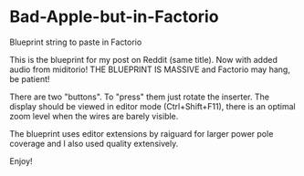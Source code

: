 # Bad-Apple-but-in-Factorio
Blueprint string to paste in Factorio

This is the blueprint for my post on Reddit (same title). Now with added audio from miditorio!
THE	BLUEPRINT	IS MASSIVE and Factorio may hang, be patient!

There are two "buttons". To "press" them just rotate the inserter. The display should be viewed in editor mode (Ctrl+Shift+F11), there is an optimal zoom level when the wires are barely visible.

The blueprint uses editor extensions by raiguard for larger power pole coverage and I also used quality extensively.

Enjoy!
